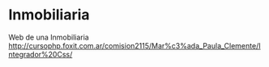 # Inmobiliaria
Web de una Inmobiliaria
http://cursophp.foxit.com.ar/comision2115/Mar%c3%ada_Paula_Clemente/Integrador%20Css/
